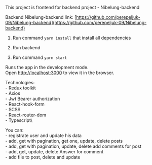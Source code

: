 This project is frontend for backend project - Nibelung-backend

Backend Nibelung-backend link:
    [https://github.com/perepeljuk-09/Nibelung-backend](https://github.com/perepeljuk-09/Nibelung-backend)

1) Run command `yarn install` that install all dependencies

2) Run backend

3) Run command `yarn start`

Runs the app in the development mode.\
Open [http://localhost:3000](http://localhost:3000) to view it in the browser.

Technologies:\
    - Redux toolkit\
    - Axios\
    - Jwt Bearer authorization\
    - React-hook-form\
    - SCSS\
    - React-router-dom\
    - Typescript\

You can:\
    - registrate user and update his data\
    - add, get with pagination, get one, update, delete posts\
    - add, get with pagination, update, delete add comments for post\
    - add, get, update, delete Answer for comment\
    - add file to post, delete and update

